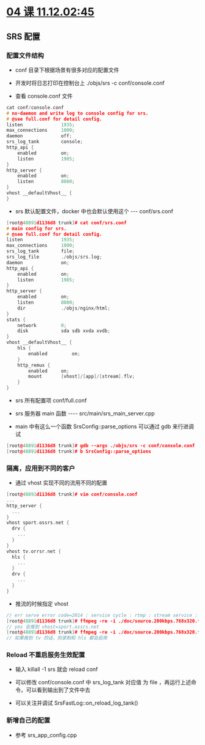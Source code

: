 # [04 课 11.12.02:45](https://www.bilibili.com/video/BV1az4y1Q7zL/?spm_id_from=trigger_reload)

## SRS 配置

### 配置文件结构

* conf 目录下根据场景有很多对应的配置文件

* 开发时将日志打印在控制台上 ./objs/srs -c conf/console.conf

* 查看 console.conf 文件
```Cpp
cat conf/console.conf
# no-daemon and write log to console config for srs.
# @see full.conf for detail config.
listen              1935;
max_connections     1000;
daemon              off;
srs_log_tank        console;
http_api {
    enabled         on;
    listen          1985;
}
http_server {
    enabled         on;
    listen          8080;
}
vhost __defaultVhost__ {
}
```

* srs 默认配置文件，docker 中也会默认使用这个 --- conf/srs.conf
```Cpp
[root@48891d1136d8 trunk]# cat conf/srs.conf
# main config for srs.
# @see full.conf for detail config.
listen              1935;
max_connections     1000;
srs_log_tank        file;
srs_log_file        ./objs/srs.log;
daemon              on;
http_api {
    enabled         on;
    listen          1985;
}
http_server {
    enabled         on;
    listen          8080;
    dir             ./objs/nginx/html;
}
stats {
    network         0;
    disk            sda sdb xvda xvdb;
}
vhost __defaultVhost__ {
    hls {
        enabled         on;
    }
    http_remux {
        enabled     on;
        mount       [vhost]/[app]/[stream].flv;
    }
}
```

* srs 所有配置项 conf/full.conf

* srs 服务器 main 函数 ----  src/main/srs_main_server.cpp

* main 中有这么一个函数 SrsConfig::parse_options 可以通过 gdb 来行进调试
```CPP
[root@48891d1136d8 trunk]# gdb --args ./objs/srs -c conf/console.conf
[root@48891d1136d8 trunk]# b SrsConfig::parse_options
```

### 隔离，应用到不同的客户

*  通过 vhost 实现不同的流用不同的配置
```Cpp
[root@48891d1136d8 trunk]# vim conf/console.conf
...
http_server {
  ...
}
vhost sport.ossrs.net {
  drv {
    ...
  }
}
vhost tv.orrsr.net {
  hls {
    ...  
  }
  drv {
    ...
  }
}
```

* 推流的时候指定 vhost
```Cpp
// err serve error code=2014 : service cycle : rtmp : stream service : check vhost : rtmp : nohost 127.0.0.1
[root@48891d1136d8 trunk]# ffmpeg -re -i ./doc/source.200kbps.768x320.flv -c copy -f flv -y rtmp://127.0.0.1/live/livestream
// yes 会推到 vhost=sport.ossrs.net
[root@48891d1136d8 trunk]# ffmpeg -re -i ./doc/source.200kbps.768x320.flv -c copy -f flv -y rtmp://127.0.0.1/live/livestream?vhost=sport.ossrs.net
// 如果推到 tv 的话，则录制和 hls 都会启用
```

### Reload 不重启服务生效配置

* 输入 killall -1 srs 就会 reload conf  

* 可以修改 conf/console.conf 中 srs_log_tank 对应值 为 file ，再运行上述命令，可以看到输出到了文件中去

* 可以关注并调试 SrsFastLog::on_reload_log_tank()

### 新增自己的配置

* 参考 srs_app_config.cpp

